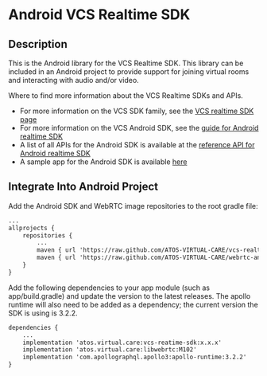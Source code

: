 # Android VCS Realtime SDK

## Description

This is the Android library for the VCS Realtime SDK. This library can be included in an Android project to provide support for joining virtual rooms and interacting with audio and/or video.

Where to find more information about the VCS Realtime SDKs and APIs.

* For more information on the VCS SDK family, see the [VCS realtime SDK page](https://sdk.virtualcareservices.net/)
* For more information on the VCS Android SDK, see the [guide for Android realtime SDK](https://sdk.virtualcareservices.net/sdks/android)
* A list of all APIs for the Android SDK is available at the [reference API for Android realtime SDK](https://sdk.virtualcareservices.net/reference/android)
* A sample app for the Android SDK is available [here](https://github.com/ATOS-VIRTUAL-CARE/vcs-realtime-sdk-android-demo)


## Integrate Into Android Project
Add the Android SDK and WebRTC image repositories to the root gradle file:
```xml
...
allprojects {
    repositories {
        ...
        maven { url 'https://raw.github.com/ATOS-VIRTUAL-CARE/vcs-realtime-sdk-android/repo/' }
        maven { url 'https://raw.github.com/ATOS-VIRTUAL-CARE/webrtc-android/repo/' }
    }
}
```

Add the following dependencies to your app module (such as app/build.gradle) and update the version to the latest releases. The apollo runtime will also need to be added as a dependency; the current version the SDK is using is 3.2.2.
```xml
dependencies {
    ...
    implementation 'atos.virtual.care:vcs-reatime-sdk:x.x.x'
    implementation 'atos.virtual.care:libwebrtc:M102'
    implementation 'com.apollographql.apollo3:apollo-runtime:3.2.2'
}
```

